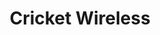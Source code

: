 ---
title: "Cricket Wireless"
url: /mcallen/cricket-wireless-pecan-boulevard/
shop: mobile phone
---
